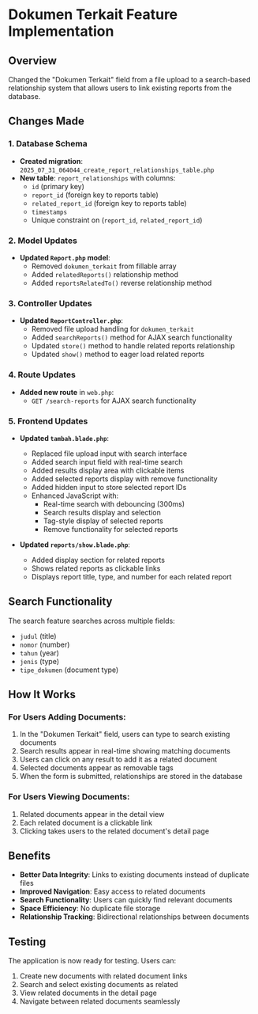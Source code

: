 # Dokumen Terkait Feature Implementation

## Overview
Changed the "Dokumen Terkait" field from a file upload to a search-based relationship system that allows users to link existing reports from the database.

## Changes Made

### 1. Database Schema
- **Created migration**: `2025_07_31_064044_create_report_relationships_table.php`
- **New table**: `report_relationships` with columns:
  - `id` (primary key)
  - `report_id` (foreign key to reports table)
  - `related_report_id` (foreign key to reports table)
  - `timestamps`
  - Unique constraint on (`report_id`, `related_report_id`)

### 2. Model Updates
- **Updated `Report.php` model**:
  - Removed `dokumen_terkait` from fillable array
  - Added `relatedReports()` relationship method
  - Added `reportsRelatedTo()` reverse relationship method

### 3. Controller Updates
- **Updated `ReportController.php`**:
  - Removed file upload handling for `dokumen_terkait`
  - Added `searchReports()` method for AJAX search functionality
  - Updated `store()` method to handle related reports relationship
  - Updated `show()` method to eager load related reports

### 4. Route Updates
- **Added new route** in `web.php`:
  - `GET /search-reports` for AJAX search functionality

### 5. Frontend Updates
- **Updated `tambah.blade.php`**:
  - Replaced file upload input with search interface
  - Added search input field with real-time search
  - Added results display area with clickable items
  - Added selected reports display with remove functionality
  - Added hidden input to store selected report IDs
  - Enhanced JavaScript with:
    - Real-time search with debouncing (300ms)
    - Search results display and selection
    - Tag-style display of selected reports
    - Remove functionality for selected reports

- **Updated `reports/show.blade.php`**:
  - Added display section for related reports
  - Shows related reports as clickable links
  - Displays report title, type, and number for each related report

## Search Functionality
The search feature searches across multiple fields:
- `judul` (title)
- `nomor` (number)
- `tahun` (year)
- `jenis` (type)
- `tipe_dokumen` (document type)

## How It Works

### For Users Adding Documents:
1. In the "Dokumen Terkait" field, users can type to search existing documents
2. Search results appear in real-time showing matching documents
3. Users can click on any result to add it as a related document
4. Selected documents appear as removable tags
5. When the form is submitted, relationships are stored in the database

### For Users Viewing Documents:
1. Related documents appear in the detail view
2. Each related document is a clickable link
3. Clicking takes users to the related document's detail page

## Benefits
- **Better Data Integrity**: Links to existing documents instead of duplicate files
- **Improved Navigation**: Easy access to related documents
- **Search Functionality**: Users can quickly find relevant documents
- **Space Efficiency**: No duplicate file storage
- **Relationship Tracking**: Bidirectional relationships between documents

## Testing
The application is now ready for testing. Users can:
1. Create new documents with related document links
2. Search and select existing documents as related
3. View related documents in the detail page
4. Navigate between related documents seamlessly

